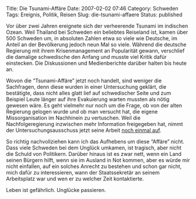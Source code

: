 Title: Die Tsunami-Affäre
Date: 2007-02-02 07:46
Category: Schweden
Tags: Ereignis, Politik, Reisen
Slug: die-tsunami-affaere
Status: published

Vor über zwei Jahren ereignete sich der verheerende Tsunami im indischen
Ozean. Weil Thailand bei Schweden ein beliebtes Reiseland ist, kamen
über 500 Schweden um, in absoluten Zahlen etwa so viele wie Deutsche, im
Anteil an der Bevölkerung jedoch neun Mal so viele. Während die deutsche
Regierung mit ihrem Krisenmanagement an Popularität gewann, verschlief
die damalige schwedische den Anfang und musste viel Kritik dafür
einstecken. Die Diskussionen und Medienberichte darüber halten bis heute
an.

Wovon die “Tsunami-Affäre” jetzt noch handelt, sind weniger die
Sachfragen, denn diese wurden in einer Untersuchung geklärt, die
bestätigte, dass nicht alles glatt lief auf schwedischer Seite und zum
Beispiel Leute länger auf ihre Evakuierung warten mussten als nötig
gewesen wäre. Es geht vielmehr nur noch um die Frage, ob von der alten
Regierung gelogen wurde und ob man versucht hat, die eigene
Missorganisation im Nachhinein zu vertuschen. Weil die
Nachfolgeregierung inzwischen mehr Information freigegeben hat, nimmt
der Untersuchungsausschuss jetzt seine Arbeit [noch einmal
auf](http://www.sr.se/cgi-bin/International/nyhetssidor/artikel.asp?ProgramID=2108&Nyheter=&format=1&artikel=1171439).

So richtig nachvollziehen kann ich das Aufhebens um diese “Affäre”
nicht. Dass viele Schweden bei dem Unglück umkamen, ist tragisch, aber
nicht die Schuld von Politikern. Darüber hinaus ist es zwar nett, wenn
ein Land seinen Bürgern hilft, wenn sie im Ausland in Not kommen, aber
es würde mir nicht einfallen, auf ein solches Anrecht zu bestehen und
schon gar nicht, mich dafür zu interessieren, wann der Staatssekretär an
seinem Arbeitsplatz war und wen er zu welcher Zeit kontaktierte.

Leben ist gefährlich. Unglücke passieren.


